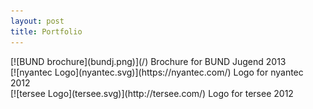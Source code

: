 ```yaml
---
layout: post
title: Portfolio
---
```


<div markdown="1" class="img-block">
[![BUND brochure](bundj.png)](/)
Brochure for BUND Jugend 2013
</div>

<div markdown="1" class="img-block">
[![nyantec Logo](nyantec.svg)](https://nyantec.com/)
Logo for nyantec 2012
</div>

<div markdown="1" class="img-block">
[![tersee Logo](tersee.svg)](http://tersee.com/)
Logo for tersee 2012
</div>

